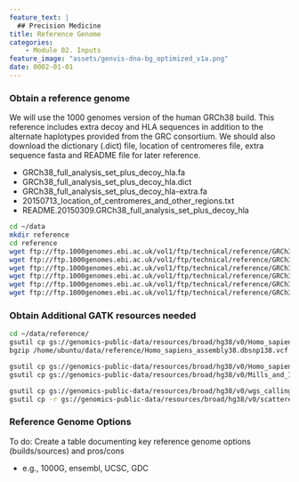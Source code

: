 ```yaml
---
feature_text: |
  ## Precision Medicine
title: Reference Genome
categories:
    - Module 02. Inputs
feature_image: "assets/genvis-dna-bg_optimized_v1a.png"
date: 0002-01-01
---
```


### Obtain a reference genome

We will use the 1000 genomes version of the human GRCh38 build. This reference includes extra decoy and HLA sequences in addition to the alternate haplotypes provided from the GRC consortium. We should also download the dictionary (.dict) file, location of centromeres file, extra sequence fasta and README file for later reference.

- GRCh38_full_analysis_set_plus_decoy_hla.fa
- GRCh38_full_analysis_set_plus_decoy_hla.dict
- GRCh38_full_analysis_set_plus_decoy_hla-extra.fa
- 20150713_location_of_centromeres_and_other_regions.txt
- README.20150309.GRCh38_full_analysis_set_plus_decoy_hla

```bash
cd ~/data
mkdir reference
cd reference
wget ftp://ftp.1000genomes.ebi.ac.uk/vol1/ftp/technical/reference/GRCh38_reference_genome/GRCh38_full_analysis_set_plus_decoy_hla.fa
wget ftp://ftp.1000genomes.ebi.ac.uk/vol1/ftp/technical/reference/GRCh38_reference_genome/GRCh38_full_analysis_set_plus_decoy_hla.dict
wget ftp://ftp.1000genomes.ebi.ac.uk/vol1/ftp/technical/reference/GRCh38_reference_genome/20150713_location_of_centromeres_and_other_regions.txt
wget ftp://ftp.1000genomes.ebi.ac.uk/vol1/ftp/technical/reference/GRCh38_reference_genome/GRCh38_full_analysis_set_plus_decoy_hla-extra.fa
wget ftp://ftp.1000genomes.ebi.ac.uk/vol1/ftp/technical/reference/GRCh38_reference_genome/README.20150309.GRCh38_full_analysis_set_plus_decoy_hla
wget ftp://ftp.1000genomes.ebi.ac.uk/vol1/ftp/technical/reference/GRCh38_reference_genome/GRCh38_full_analysis_set_plus_decoy_hla.fa.fai
```

### Obtain Additional GATK resources needed

```bash
cd ~/data/reference/
gsutil cp gs://genomics-public-data/resources/broad/hg38/v0/Homo_sapiens_assembly38.dbsnp138.vcf /home/ubuntu/data/reference
bgzip /home/ubuntu/data/reference/Homo_sapiens_assembly38.dbsnp138.vcf

gsutil cp gs://genomics-public-data/resources/broad/hg38/v0/Homo_sapiens_assembly38.known_indels.vcf.gz /home/ubuntu/data/reference
gsutil cp gs://genomics-public-data/resources/broad/hg38/v0/Mills_and_1000G_gold_standard.indels.hg38.vcf.gz /home/ubuntu/data/reference

gsutil cp gs://genomics-public-data/resources/broad/hg38/v0/wgs_calling_regions.hg38.interval_list /home/ubuntu/data/reference
gsutil cp -r gs://genomics-public-data/resources/broad/hg38/v0/scattered_calling_intervals/ /home/ubuntu/data/reference

```

### Reference Genome Options

To do: Create a table documenting key reference genome options (builds/sources) and pros/cons
- e.g., 1000G, ensembl, UCSC, GDC
